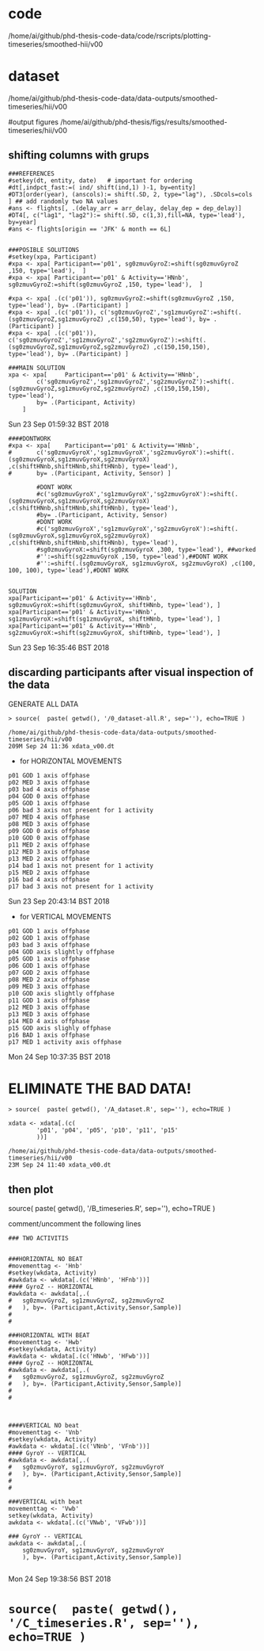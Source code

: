 

# code
/home/ai/github/phd-thesis-code-data/code/rscripts/plotting-timeseries/smoothed-hii/v00 

# dataset
/home/ai/github/phd-thesis-code-data/data-outputs/smoothed-timeseries/hii/v00 

#output figures
/home/ai/github/phd-thesis/figs/results/smoothed-timeseries/hii/v00








## shifting columns with grups



```
###REFERENCES
#setkey(dt, entity, date)   # important for ordering
#dt[,indpct_fast:=( ind/ shift(ind,1) )-1, by=entity]
#DT3[order(year), (anscols):= shift(.SD, 2, type="lag"), .SDcols=cols ] ## add randomly two NA values
#ans <- flights[, .(delay_arr = arr_delay, delay_dep = dep_delay)]
#DT4[, c("lag1", "lag2"):= shift(.SD, c(1,3),fill=NA, type='lead'), by=year]
#ans <- flights[origin == 'JFK' & month == 6L]


###POSIBLE SOLUTIONS
#setkey(xpa, Participant)
#xpa <- xpa[ Participant=='p01', sg0zmuvGyroZ:=shift(sg0zmuvGyroZ ,150, type='lead'),  ]
#xpa <- xpa[ Participant=='p01' & Activity=='HNnb', sg0zmuvGyroZ:=shift(sg0zmuvGyroZ ,150, type='lead'),  ]

#xpa <- xpa[ .(c('p01')), sg0zmuvGyroZ:=shift(sg0zmuvGyroZ ,150, type='lead'), by= .(Participant) ]
#xpa <- xpa[ .(c('p01')), c('sg0zmuvGyroZ','sg1zmuvGyroZ':=shift(.(sg0zmuvGyroZ,sg1zmuvGyroZ) ,c(150,50), type='lead'), by= .(Participant) ]
#xpa <- xpa[ .(c('p01')), c('sg0zmuvGyroZ','sg1zmuvGyroZ','sg2zmuvGyroZ'):=shift(.(sg0zmuvGyroZ,sg1zmuvGyroZ,sg2zmuvGyroZ) ,c(150,150,150), type='lead'), by= .(Participant) ]

###MAIN SOLUTION
xpa <- xpa[ 	Participant=='p01' & Activity=='HNnb', 
		c('sg0zmuvGyroZ','sg1zmuvGyroZ','sg2zmuvGyroZ'):=shift(.(sg0zmuvGyroZ,sg1zmuvGyroZ,sg2zmuvGyroZ) ,c(150,150,150), type='lead'), 
		by= .(Participant, Activity) 
	]

```
Sun 23 Sep 01:59:32 BST 2018



```
####DONTWORK
#xpa <- xpa[ 	Participant=='p01' & Activity=='HNnb', 
#		c('sg0zmuvGyroX','sg1zmuvGyroX','sg2zmuvGyroX'):=shift(.(sg0zmuvGyroX,sg1zmuvGyroX,sg2zmuvGyroX) ,c(shiftHNnb,shiftHNnb,shiftHNnb), type='lead'), 
#		by= .(Participant, Activity, Sensor) ]

		#DONT WORK
		#c('sg0zmuvGyroX','sg1zmuvGyroX','sg2zmuvGyroX'):=shift(.(sg0zmuvGyroX,sg1zmuvGyroX,sg2zmuvGyroX) ,c(shiftHNnb,shiftHNnb,shiftHNnb), type='lead'), 
		#by= .(Participant, Activity, Sensor)
		#DONT WORK
		#c('sg0zmuvGyroX','sg1zmuvGyroX','sg2zmuvGyroX'):=shift(.(sg0zmuvGyroX,sg1zmuvGyroX,sg2zmuvGyroX) ,c(shiftHNnb,shiftHNnb,shiftHNnb), type='lead'),
		#sg0zmuvGyroX:=shift(sg0zmuvGyroX ,300, type='lead'), ##worked
		#'':=shift(sg2zmuvGyroX ,150, type='lead'),##DONT WORK 
		#'':=shift(.(sg0zmuvGyroX, sg1zmuvGyroX, sg2zmuvGyroX) ,c(100, 100, 100), type='lead'),#DONT WORK 


SOLUTION
xpa[Participant=='p01' & Activity=='HNnb', sg0zmuvGyroX:=shift(sg0zmuvGyroX, shiftHNnb, type='lead'), ] 
xpa[Participant=='p01' & Activity=='HNnb', sg1zmuvGyroX:=shift(sg1zmuvGyroX, shiftHNnb, type='lead'), ] 
xpa[Participant=='p01' & Activity=='HNnb', sg2zmuvGyroX:=shift(sg2zmuvGyroX, shiftHNnb, type='lead'), ] 

```
Sun 23 Sep 16:35:46 BST 2018



## discarding participants after visual inspection of the data


GENERATE ALL DATA 
```
> source(  paste( getwd(), '/0_dataset-all.R', sep=''), echo=TRUE )
```

```
/home/ai/github/phd-thesis-code-data/data-outputs/smoothed-timeseries/hii/v00
209M Sep 24 11:36 xdata_v00.dt
```




* for HORIZONTAL MOVEMENTS

```
p01 GOD 1 axis offphase
p02 MED 3 axis offphase
p03 bad 4 axis offphase
p04 GOD 0 axis offphase
p05 GOD 1 axis offphase
p06 bad 3 axis not present for 1 activity
p07 MED 4 axis offphase
p08 MED 3 axis offphase
p09 GOD 0 axis offphase
p10 GOD 0 axis offphase
p11 MED 2 axis offphase
p12 MED 3 axis offphase
p13 MED 2 axis offphase
p14 bad 1 axis not present for 1 activity
p15 MED 2 axis offphase
p16 bad 4 axis offphase
p17 bad 3 axis not present for 1 activity
```


Sun 23 Sep 20:43:14 BST 2018



* for VERTICAL MOVEMENTS


```
p01 GOD 1 axis offphase
p02 GOD 1 axis offphase
p03 bad 3 axis offphase 
p04 GOD axis slightly offphase
p05 GOD 1 axis offphase
p06 GOD 1 axis offphase
p07 GOD 2 axis offphase
p08 MED 2 axix offphase
p09 MED 3 axis offphase
p10 GOD axis slightly offphase
p11 GOD 1 axis offphase
p12 MED 3 axis offphase
p13 MED 3 axis offphase
p14 MED 4 axis offphase
p15 GOD axis slighly offphase
p16 BAD 1 axis offphase
p17 MED 1 activity axis offphase
```

Mon 24 Sep 10:37:35 BST 2018


# ELIMINATE THE BAD DATA!

```
> source(  paste( getwd(), '/A_dataset.R', sep=''), echo=TRUE )
```


```
xdata <- xdata[.(c(
		'p01', 'p04', 'p05', 'p10', 'p11', 'p15'
		))]
```


```
/home/ai/github/phd-thesis-code-data/data-outputs/smoothed-timeseries/hii/v00 
23M Sep 24 11:40 xdata_v00.dt
```




## then plot 
source(  paste( getwd(), '/B_timeseries.R', sep=''), echo=TRUE )


comment/uncomment the following lines

```
### TWO ACTIVITIS


###HORIZONTAL NO BEAT
#movementtag <- 'Hnb' 
#setkey(wkdata, Activity)
#awkdata <- wkdata[.(c('HNnb', 'HFnb'))]
#### GyroZ -- HORIZONTAL
#awkdata <- awkdata[,.(
#	sg0zmuvGyroZ, sg1zmuvGyroZ, sg2zmuvGyroZ
#	), by=. (Participant,Activity,Sensor,Sample)]
#
#

###HORIZONTAL WITH BEAT
#movementtag <- 'Hwb' 
#setkey(wkdata, Activity)
#awkdata <- wkdata[.(c('HNwb', 'HFwb'))]
#### GyroZ -- HORIZONTAL
#awkdata <- awkdata[,.(
#	sg0zmuvGyroZ, sg1zmuvGyroZ, sg2zmuvGyroZ
#	), by=. (Participant,Activity,Sensor,Sample)]
#
#



####VERTICAL NO beat
#movementtag <- 'Vnb' 
#setkey(wkdata, Activity)
#awkdata <- wkdata[.(c('VNnb', 'VFnb'))]
#### GyroY -- VERTICAL
#awkdata <- awkdata[,.(
#	sg0zmuvGyroY, sg1zmuvGyroY, sg2zmuvGyroY
#	), by=. (Participant,Activity,Sensor,Sample)]
#
#

###VERTICAL with beat
movementtag <- 'Vwb' 
setkey(wkdata, Activity)
awkdata <- wkdata[.(c('VNwb', 'VFwb'))]

### GyroY -- VERTICAL
awkdata <- awkdata[,.(
	sg0zmuvGyroY, sg1zmuvGyroY, sg2zmuvGyroY
	), by=. (Participant,Activity,Sensor,Sample)]


```


Mon 24 Sep 19:38:56 BST 2018






# `source(  paste( getwd(), '/C_timeseries.R', sep=''), echo=TRUE )`






